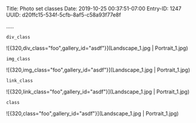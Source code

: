 Title: Photo set classes
Date: 2019-10-25 00:37:51-07:00
Entry-ID: 1247
UUID: d20ffc15-534f-5cfb-8af5-c58a93f77e8f

.....

`div_class`

![{320,div_class="foo",gallery_id="asdf"}](Landscape_1.jpg | Portrait_1.jpg)

`img_class`

![{320,img_class="foo",gallery_id="asdf"}](Landscape_1.jpg | Portrait_1.jpg)

`link_class`

![{320,link_class="foo",gallery_id="asdf"}](Landscape_1.jpg | Portrait_1.jpg)

`class`

![{320,class="foo",gallery_id="asdf"}](Landscape_1.jpg | Portrait_1.jpg)
